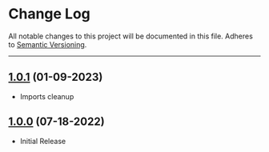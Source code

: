 # Change Log
All notable changes to this project will be documented in this file.
Adheres to [Semantic Versioning](http://semver.org/).

---

## [1.0.1](https://github.com/ngageoint/color-ios/releases/tag/1.0.1) (01-09-2023)

* Imports cleanup

## [1.0.0](https://github.com/ngageoint/color-ios/releases/tag/1.0.0) (07-18-2022)

* Initial Release
